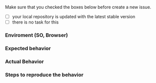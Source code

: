 Make sure that you checked the boxes below before create a new issue.
  - [ ] your local repository is updated with the latest stable version
  - [ ] there is no task for this
  
### Enviroment (SO, Browser)

### Expected behavior

### Actual Behavior

### Steps to reproduce the behavior
